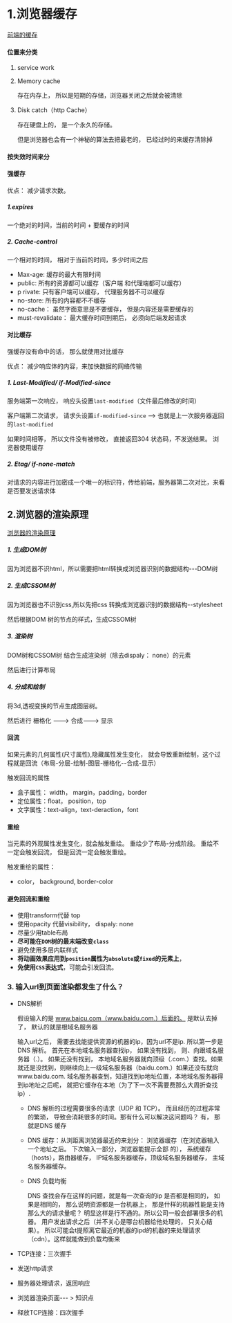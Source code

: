 # 1.浏览器缓存

[前端的缓存](https://shuliqi.github.io/2019/12/03/%E5%89%8D%E7%AB%AF%E6%B5%8F%E8%A7%88%E5%99%A8%E7%BC%93%E5%AD%98/)

#### 位置来分类

1. service work

2. Memory cache 

   存在内存上， 所以是短期的存储，浏览器关闭之后就会被清除

3. Disk catch（http Cache）

   存在硬盘上的， 是一个永久的存储。

   但是浏览器也会有一个神秘的算法去把最老的， 已经过时的来缓存清除掉

   

#### 按失效时间来分

#### 强缓存

优点： 减少请求次数。

##### 1.expires 

一个绝对的时间，当前的时间 + 要缓存的时间

##### 2. Cache-control

一个相对的时间， 相对于当前的时间，多少时间之后

* Max-age: 缓存的最大有限时间
* public: 所有的资源都可以缓存（客户端 和代理端都可以缓存）
* p rivate: 只有客户端可以缓存， 代理服务器不可以缓存
* no-store:  所有的内容都不不缓存
* no-cache： 虽然字面意思是不要缓存， 但是内容还是需要缓存的
* must-revalidate： 最大缓存时间到期后， 必须向后端发起请求

#### 对比缓存

强缓存没有命中的话， 那么就使用对比缓存

优点： 减少响应体的内容，来加快数据的网络传输

##### 1. Last-Modified/ if-Modified-since

服务端第一次响应， 响应头设置`last-modified`（文件最后修改的时间）

客户端第二次请求， 请求头设置`if-modified-since` --> 也就是上一次服务器返回的`last-modified`

如果时间相等， 所以文件没有被修改， 直接返回304 状态码，不发送结果。 浏览器使用缓存

##### 2. Etag/ if-none-match

对请求的内容进行加密成一个唯一的标识符，传给前端，服务器第二次对比，来看是否要发送请求体



## 2.浏览器的渲染原理

[浏览器的渲染原理](https://shuliqi.github.io/2018/03/24/%E6%B5%8F%E8%A7%88%E5%99%A8%E7%9A%84%E6%B8%B2%E6%9F%93%E6%B5%81%E7%A8%8B/)

##### 1. 生成DOM树

因为浏览器不识html，所以需要把html转换成浏览器识别的数据结构---DOM树

##### 2. 生成CSSOM树

因为浏览器也不识别css,所以先把css 转换成浏览器识别的数据结构--stylesheet

然后根据DOM 树的节点的样式，生成CSSOM树

##### 3. 渲染树

DOM树和CSSOM树 结合生成渲染树（除去dispaly： none）的元素

然后进行计算布局

##### 4. 分成和绘制

将3d,透视变换的节点生成图层树。

然后进行 栅格化 ---> 合成---> 显示



#### 回流

如果元素的几何属性(尺寸属性),隐藏属性发生变化， 就会导致重新绘制，这个过程就是回流（布局-分层-绘制-图层-栅格化--合成-显示）

触发回流的属性

*  盒子属性： width， margin，padding，border
* 定位属性：float， position，top
* 文字属性：text-align，text-deraction，font

#### 重绘

当元素的外观属性发生变化，就会触发重绘。 重绘少了布局-分成阶段。 重绘不一定会触发回流， 但是回流一定会触发重绘。

触发重绘的属性：

* color， background, border-color

#### 避免回流和重绘

* 使用transform代替 top
* 使用opacity 代替visibility， dispaly: none
* 尽量少用table布局
* **尽可能在`DOM`树的最末端改变`class`**
* 避免使用多层内联样式
* **将动画效果应用到`position`属性为`absolute`或`fixed`的元素上**，
* **免使用`CSS`表达式**，可能会引发回流。



### 3. 输入url到页面渲染都发生了什么？

* DNS解析

  假设输入的是 www.baicu.com（www.baidu.com.）后面的。 是默认去掉了， 默认的就是根域名服务器

  输入url之后， 需要去找能提供资源的机器的ip，因为url不是ip. 所以第一步是DNS 解析。 首先在本地域名服务器查找ip， 如果没有找到， 则、向跟域名服务器（.）。 如果还没有找到， 本地域名服务器就向顶级（.com.）查找。如果就还是没找到，则继续向上一级域名服务器（baidu.com.）如果还没有就向www.baidu.com. 域名服务器查到，知道找到ip地址位置，本地域名服务器得到ip地址之后呢， 就把它缓存在本地（为了下一次不需要费那么大周折查找ip）.

  * DNS 解析的过程需要很多的请求（UDP 和 TCP）。 而且经历的过程非常的繁琐， 导致会消耗很多的时间。那有什么可以解决这问题吗？ 有， 那就是DNS 缓存

  * DNS 缓存：从浏距离浏览器最近的来划分： 浏览器缓存（在浏览器输入一个地址之后。 下次输入一部分，浏览器能提示全部 的）， 系统缓存（hosts），路由器缓存， IP域名服务器缓存，顶级域名服务器缓存， 主域名服务器缓存。

  * DNS 负载均衡

    DNS 查找会存在这样的问题，就是每一次查询的ip 是否都是相同的， 如果是相同的， 那么说明资源都是一台机器上， 那是什样的机器性能是支持那么大的请求量呢？ 明显这样是行不通的。所以公司一般会部署很多的机器。 用户发出请求之后（并不关心是哪台机器给他处理的， 只关心结果）。 所以可能会t提照离它最近的机器的ipd的机器的来处理请求（cdn）。这样就能做到负载均衡来

* TCP连接：三次握手

* 发送http请求

* 服务器处理请求，返回响应

* 浏览器渲染页面--- > 知识点

* 释放TCP连接：四次握手

